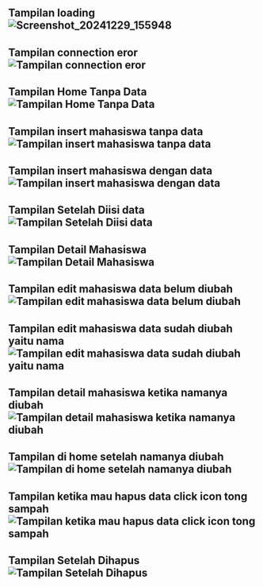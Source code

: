 ## Tampilan loading ![Screenshot_20241229_155948](https://github.com/user-attachments/assets/453a828e-d068-4fd0-838d-3a6355ab15c0)
## Tampilan connection eror ![Tampilan connection eror](https://github.com/user-attachments/assets/b5dbddce-d1ee-4a95-b412-abf3ab092b67)
## Tampilan Home Tanpa Data ![Tampilan Home Tanpa Data](https://github.com/user-attachments/assets/bfad8c89-6e43-47a8-9ef2-5e05e622d636)
## Tampilan insert mahasiswa tanpa data ![Tampilan insert mahasiswa tanpa data](https://github.com/user-attachments/assets/5ba30d82-6e61-4dd8-a261-f4d9da05d870)
## Tampilan insert mahasiswa dengan data ![Tampilan insert mahasiswa dengan data](https://github.com/user-attachments/assets/c8136aad-71d5-4123-8d0c-2700425d5853)
## Tampilan Setelah Diisi data ![Tampilan Setelah Diisi data](https://github.com/user-attachments/assets/a7e8a7aa-ba63-4f2d-bcc7-ad8e8bacc4ee)
## Tampilan Detail Mahasiswa ![Tampilan Detail Mahasiswa](https://github.com/user-attachments/assets/876f6748-3466-45e6-a3b5-fc95dda1861c)
## Tampilan edit mahasiswa data belum diubah ![Tampilan edit mahasiswa data belum diubah](https://github.com/user-attachments/assets/3b322bde-d3f6-4674-8c3f-d368529d73b0)
## Tampilan edit mahasiswa data sudah diubah yaitu nama ![Tampilan edit mahasiswa data sudah diubah yaitu nama](https://github.com/user-attachments/assets/c4577526-ef9f-41c9-aead-58b734dd7bf9)
## Tampilan detail mahasiswa ketika namanya diubah ![Tampilan detail mahasiswa ketika namanya diubah](https://github.com/user-attachments/assets/71b16e6d-216d-4a36-88cd-5deb7d6334c2)
## Tampilan di home setelah namanya diubah ![Tampilan di home setelah namanya diubah](https://github.com/user-attachments/assets/b6de398c-6eae-4e01-aa2d-22e0ab8d24b6)
## Tampilan ketika mau hapus data click icon tong sampah ![Tampilan ketika mau hapus data click icon tong sampah](https://github.com/user-attachments/assets/e7f780b2-8265-4277-864e-4fe488fed990)
## Tampilan Setelah Dihapus ![Tampilan Setelah Dihapus](https://github.com/user-attachments/assets/4cbd3c89-b77c-4fee-ae5e-3d2a9ade9ae6)
